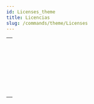 ```yaml
---
id: Licenses_theme
title: Licencias
slug: /commands/theme/Licenses
---
```


|                                                                                                                         |
| ----------------------------------------------------------------------------------------------------------------------- |
| [<!-- INCLUDE #_command_.CHANGE LICENSES.Syntax -->](../../commands-legacy/change-licenses.md)<br/>                     |
| [<!-- INCLUDE #_command_.Create deployment license.Syntax -->](../../commands-legacy/create-deployment-license.md)<br/> |
| [<!-- INCLUDE #_command_.Is license available.Syntax -->](../../commands-legacy/is-license-available.md)<br/>           |
| [<!-- INCLUDE #_command_.License info.Syntax -->](../../commands/license-info.md)<br/>                                  |
| [<!-- INCLUDE #_command_.License usage.Syntax -->](../../commands-legacy/license-usage.md)<br/>                         |
| [<!-- INCLUDE #_command_.Refresh license.Syntax -->](../../commands-legacy/refresh-license.md)<br/>                     |
